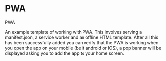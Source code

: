 # PWA
PWA

An example template of working with PWA. 
This involves serving a manifest.json, a service worker and an offline HTML template. 
After all this has been successfully added you can verify that the PWA is working when you open the app on your mobile (be it android or IOS), a pop banner will be displayed asking you to add the app to your home screen.
